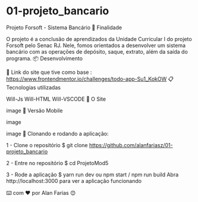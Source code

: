 # 01-projeto_bancario

Projeto Forsoft - Sistema Bancário
🚀 Finalidade

O projeto é a conclusão de aprendizados da Unidade Curricular I do projeto Forsoft pelo Senac RJ. Nele, fomos orientados a desenvolver um sistema bancário com  as operações de depósito, saque, extrato, além da saída do programa.
📦 Desenvolvimento

📌 Link do site que tive como base : https://www.frontendmentor.io/challenges/todo-app-Su1_KokOW
📋 Tecnologias utilizadas

Will-Js  Will-HTML Will-VSCODE 
📄 O Site

image
📄 Versão Mobile

image

image
📌 Clonando e rodando a aplicação:

1 - Clone o repositório $ git clone https://github.com/alanfariasz/01-projeto_bancario

2 - Entre no repositório $ cd ProjetoMod5

3 - Rode a aplicação $ yarn run dev ou npm start / npm run build Abra http://localhost:3000 para ver a aplicação funcionando

⌨️ com ❤️ por Alan Farias 😊
